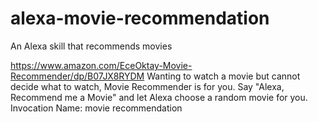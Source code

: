 # alexa-movie-recommendation
An Alexa skill that recommends movies

https://www.amazon.com/EceOktay-Movie-Recommender/dp/B07JX8RYDM
Wanting to watch a movie but cannot decide what to watch, Movie Recommender is for you.
Say "Alexa, Recommend me a Movie" and let Alexa choose a random movie for you.
Invocation Name: movie recommendation
